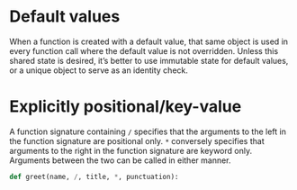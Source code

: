 # Default values
When a function is created with a default value, that same object
is used in every function call where the default value is not overridden.
Unless this shared state is desired, it’s better to use immutable state for default values, or a unique object to serve as an identity check.
# Explicitly positional/key-value
A function signature containing `/` specifies that the arguments to the left in the function signature are positional only. `*` conversely specifies that arguments to the right in the function signature are keyword only. Arguments between the two can be called in either
manner.
```python
def greet(name, /, title, *, punctuation):
```